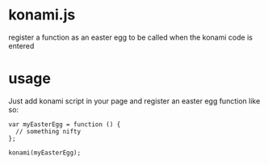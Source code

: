 # konami.js
register a function as an easter egg to be called when the konami code is entered

# usage

Just add konami script in your page and register an easter egg function like so:

```
var myEasterEgg = function () {
  // something nifty
};

konami(myEasterEgg);
```

